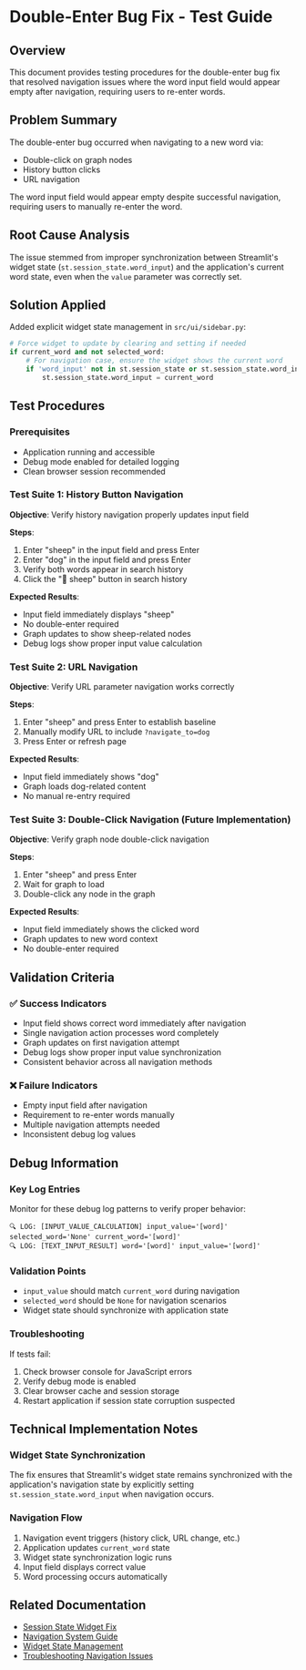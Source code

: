 # Double-Enter Bug Fix - Test Guide

## Overview
This document provides testing procedures for the double-enter bug fix that resolved navigation issues where the word input field would appear empty after navigation, requiring users to re-enter words.

## Problem Summary
The double-enter bug occurred when navigating to a new word via:
- Double-click on graph nodes
- History button clicks
- URL navigation

The word input field would appear empty despite successful navigation, requiring users to manually re-enter the word.

## Root Cause Analysis
The issue stemmed from improper synchronization between Streamlit's widget state (`st.session_state.word_input`) and the application's current word state, even when the `value` parameter was correctly set.

## Solution Applied
Added explicit widget state management in `src/ui/sidebar.py`:

```python
# Force widget to update by clearing and setting if needed
if current_word and not selected_word:
    # For navigation case, ensure the widget shows the current word
    if 'word_input' not in st.session_state or st.session_state.word_input != current_word:
        st.session_state.word_input = current_word
```

## Test Procedures

### Prerequisites
- Application running and accessible
- Debug mode enabled for detailed logging
- Clean browser session recommended

### Test Suite 1: History Button Navigation
**Objective**: Verify history navigation properly updates input field

**Steps**:
1. Enter "sheep" in the input field and press Enter
2. Enter "dog" in the input field and press Enter
3. Verify both words appear in search history
4. Click the "📝 sheep" button in search history

**Expected Results**:
- Input field immediately displays "sheep"
- No double-enter required
- Graph updates to show sheep-related nodes
- Debug logs show proper input value calculation

### Test Suite 2: URL Navigation
**Objective**: Verify URL parameter navigation works correctly

**Steps**:
1. Enter "sheep" and press Enter to establish baseline
2. Manually modify URL to include `?navigate_to=dog`
3. Press Enter or refresh page

**Expected Results**:
- Input field immediately shows "dog"
- Graph loads dog-related content
- No manual re-entry required

### Test Suite 3: Double-Click Navigation (Future Implementation)
**Objective**: Verify graph node double-click navigation

**Steps**:
1. Enter "sheep" and press Enter
2. Wait for graph to load
3. Double-click any node in the graph

**Expected Results**:
- Input field immediately shows the clicked word
- Graph updates to new word context
- No double-enter required

## Validation Criteria

### ✅ Success Indicators
- Input field shows correct word immediately after navigation
- Single navigation action processes word completely
- Graph updates on first navigation attempt
- Debug logs show proper input value synchronization
- Consistent behavior across all navigation methods

### ❌ Failure Indicators
- Empty input field after navigation
- Requirement to re-enter words manually
- Multiple navigation attempts needed
- Inconsistent debug log values

## Debug Information

### Key Log Entries
Monitor for these debug log patterns to verify proper behavior:

```
🔍 LOG: [INPUT_VALUE_CALCULATION] input_value='[word]' selected_word='None' current_word='[word]'
🔍 LOG: [TEXT_INPUT_RESULT] word='[word]' input_value='[word]'
```

### Validation Points
- `input_value` should match `current_word` during navigation
- `selected_word` should be `None` for navigation scenarios
- Widget state should synchronize with application state

### Troubleshooting
If tests fail:
1. Check browser console for JavaScript errors
2. Verify debug mode is enabled
3. Clear browser cache and session storage
4. Restart application if session state corruption suspected

## Technical Implementation Notes

### Widget State Synchronization
The fix ensures that Streamlit's widget state remains synchronized with the application's navigation state by explicitly setting `st.session_state.word_input` when navigation occurs.

### Navigation Flow
1. Navigation event triggers (history click, URL change, etc.)
2. Application updates `current_word` state
3. Widget state synchronization logic runs
4. Input field displays correct value
5. Word processing occurs automatically

## Related Documentation
- [Session State Widget Fix](session-state-widget-fix.md)
- [Navigation System Guide](../guides/navigation-system.md)
- [Widget State Management](../api/widget-state.md)
- [Troubleshooting Navigation Issues](../troubleshooting/navigation-issues.md) 